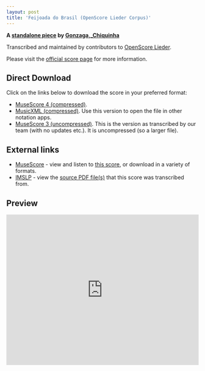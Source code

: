 ```yaml
---
layout: post
title: 'Feijoada do Brasil (OpenScore Lieder Corpus)'
---
```


__A [standalone piece](https://fourscoreandmore.org/openscore/lieder/Gonzaga,_Chiquinha/_/) by [Gonzaga,_Chiquinha](https://fourscoreandmore.org/openscore/lieder/Gonzaga,_Chiquinha)__

Transcribed and maintained by contributors to [OpenScore Lieder].

Please visit the [official score page] for more information.

[official score page]: https://musescore.com/openscore-lieder-corpus/scores/6611543
[OpenScore Lieder]: https://musescore.com/openscore-lieder-corpus

## Direct Download

Click on the links below to download the score in your preferred format:
- [MuseScore 4 (compressed)](https://github.com/openscore/lieder/blob/main/scores/Gonzaga,_Chiquinha/_/Feijoada_do_Brasil/lc6611543.mscz?raw=true).
- [MusicXML (compressed)](https://github.com/openscore/lieder/blob/main/scores/Gonzaga,_Chiquinha/_/Feijoada_do_Brasil/lc6611543.mxl?raw=true). Use this version to open the file in other notation apps.
- [MuseScore 3 (uncompressed)](https://github.com/openscore/lieder/blob/main/scores/Gonzaga,_Chiquinha/_/Feijoada_do_Brasil/lc6611543.mscx?raw=true). This is the version as transcribed by our team (with no updates etc.). It is uncompressed (so a larger file).

## External links

- [MuseScore] - view and listen to [this score][MuseScore], or download in a variety of formats.
- [IMSLP] - view the [source PDF file(s)][IMSLP] that this score was transcribed from.

[MuseScore]: https://musescore.com/score/6611543
[IMSLP]: https://imslp.org/wiki/Special:ReverseLookup/600895

## Preview

<iframe width="100%" height="394" src="https://musescore.com/openscore-lieder-corpus/scores/6611543/embed" frameborder="0" allowfullscreen allow="autoplay; fullscreen"></iframe>

